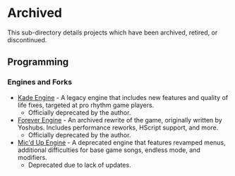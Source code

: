 # Archived

This sub-directory details projects which have been archived, retired, or discontinued.

## Programming

### Engines and Forks

- [Kade Engine](https://github.com/kadedev/kade-engine) - A legacy engine that includes new features and quality of life fixes, targeted at pro rhythm game players. 
    - Officially deprecated by the author.
- [Forever Engine](https://github.com/BeastlyGabi/Funkin-Forever-Engine) - An archived rewrite of the game, originally written by Yoshubs. Includes performance reworks, HScript support, and more.
    - Officially deprecated by the author.
- [Mic'd Up Engine](https://github.com/Verwex/Funkin-Mic-d-Up-SC) - A deprecated engine that features revamped menus, additional difficulties for base game songs, endless mode, and modifiers.
    - Deprecated due to lack of updates.
